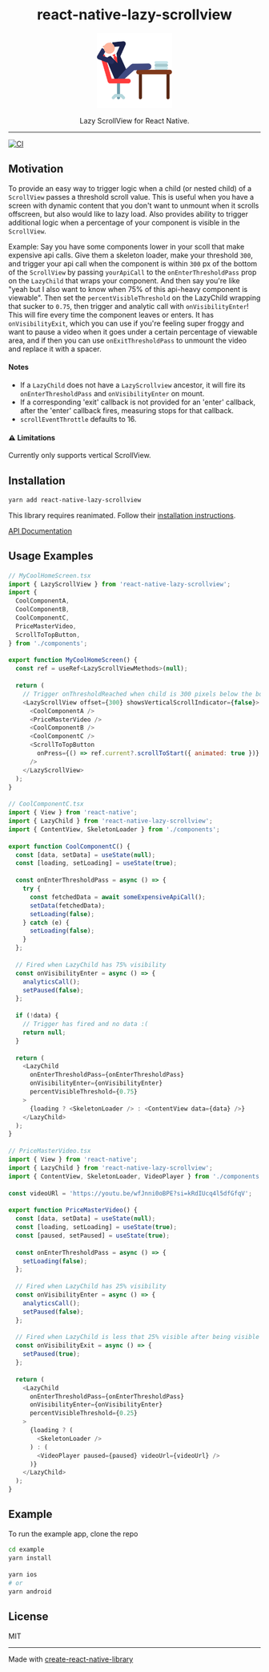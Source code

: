 <div align="center">
  <h1>react-native-lazy-scrollview</h1>
  <a href="https://www.youtube.com/watch?v=3jqTqrGtGjg">
    <img alt="lazy man" width=150 src="lazy.svg">
  </a>
  <p>Lazy ScrollView for React Native.</p>
</div>
<hr />

[![CI](https://github.com/johnhaup/react-native-lazy-scrollview/actions/workflows/ci.yml/badge.svg)](https://github.com/johnhaup/react-native-lazy-scrollview/actions/workflows/ci.yml)

## Motivation

To provide an easy way to trigger logic when a child (or nested child) of a `ScrollView` passes a threshold scroll value. This is useful when you have a screen with dynamic content that you don't want to unmount when it scrolls offscreen, but also would like to lazy load. Also provides ability to trigger additional logic when a percentage of your component is visible in the `ScrollView`.

Example: Say you have some components lower in your scoll that make expensive api calls. Give them a skeleton loader, make your threshold `300`, and trigger your api call when the component is within `300` px of the bottom of the `ScrollView` by passing `yourApiCall` to the `onEnterThresholdPass` prop on the `LazyChild` that wraps your component. And then say you're like "yeah but I also want to know when 75% of this api-heavy component is viewable". Then set the `percentVisibleThreshold` on the LazyChild wrapping that sucker to `0.75`, then trigger and analytic call with `onVisibilityEnter`! This will fire every time the component leaves or enters. It has `onVisibilityExit`, which you can use if you're feeling super froggy and want to pause a video when it goes under a certain percentage of viewable area, and if then you can use `onExitThresholdPass` to unmount the video and replace it with a spacer.

#### Notes

- If a `LazyChild` does not have a `LazyScrollview` ancestor, it will fire its `onEnterThresholdPass` and `onVisibilityEnter` on mount.
- If a corresponding 'exit' callback is not provided for an 'enter' callback, after the 'enter' callback fires, measuring stops for that callback.
- `scrollEventThrottle` defaults to 16.

#### ⚠️ Limitations

Currently only supports vertical ScrollView.

## Installation

```sh
yarn add react-native-lazy-scrollview
```

This library requires reanimated. Follow their [installation instructions](https://docs.swmansion.com/react-native-reanimated/docs/fundamentals/installation).

[API Documentation](https://johnhaup.github.io/react-native-lazy-scrollview/)

## Usage Examples

```js
// MyCoolHomeScreen.tsx
import { LazyScrollView } from 'react-native-lazy-scrollview';
import {
  CoolComponentA,
  CoolComponentB,
  CoolComponentC,
  PriceMasterVideo,
  ScrollToTopButton,
} from './components';

export function MyCoolHomeScreen() {
  const ref = useRef<LazyScrollViewMethods>(null);

  return (
    // Trigger onThresholdReached when child is 300 pixels below the bottom
    <LazyScrollView offset={300} showsVerticalScrollIndicator={false}>
      <CoolComponentA />
      <PriceMasterVideo />
      <CoolComponentB />
      <CoolComponentC />
      <ScrollToTopButton
        onPress={() => ref.current?.scrollToStart({ animated: true })}
      />
    </LazyScrollView>
  );
}

// CoolComponentC.tsx
import { View } from 'react-native';
import { LazyChild } from 'react-native-lazy-scrollview';
import { ContentView, SkeletonLoader } from './components';

export function CoolComponentC() {
  const [data, setData] = useState(null);
  const [loading, setLoading] = useState(true);

  const onEnterThresholdPass = async () => {
    try {
      const fetchedData = await someExpensiveApiCall();
      setData(fetchedData);
      setLoading(false);
    } catch (e) {
      setLoading(false);
    }
  };

  // Fired when LazyChild has 75% visibility
  const onVisibilityEnter = async () => {
    analyticsCall();
    setPaused(false);
  };

  if (!data) {
    // Trigger has fired and no data :(
    return null;
  }

  return (
    <LazyChild
      onEnterThresholdPass={onEnterThresholdPass}
      onVisibilityEnter={onVisibilityEnter}
      percentVisibleThreshold={0.75}
    >
      {loading ? <SkeletonLoader /> : <ContentView data={data} />}
    </LazyChild>
  );
}

// PriceMasterVideo.tsx
import { View } from 'react-native';
import { LazyChild } from 'react-native-lazy-scrollview';
import { ContentView, SkeletonLoader, VideoPlayer } from './components';

const videoURl = 'https://youtu.be/wfJnni0oBPE?si=kRdIUcq4l5dfGfqV';

export function PriceMasterVideo() {
  const [data, setData] = useState(null);
  const [loading, setLoading] = useState(true);
  const [paused, setPaused] = useState(true);

  const onEnterThresholdPass = async () => {
    setLoading(false);
  };

  // Fired when LazyChild has 25% visibility
  const onVisibilityEnter = async () => {
    analyticsCall();
    setPaused(false);
  };

  // Fired when LazyChild is less that 25% visible after being visible
  const onVisibilityExit = async () => {
    setPaused(true);
  };

  return (
    <LazyChild
      onEnterThresholdPass={onEnterThresholdPass}
      onVisibilityEnter={onVisibilityEnter}
      percentVisibleThreshold={0.25}
    >
      {loading ? (
        <SkeletonLoader />
      ) : (
        <VideoPlayer paused={paused} videoUrl={videoUrl} />
      )}
    </LazyChild>
  );
}
```

## Example

To run the example app, clone the repo

```bash
cd example
yarn install

yarn ios
# or
yarn android
```

## License

MIT

---

Made with [create-react-native-library](https://github.com/callstack/react-native-builder-bob)
